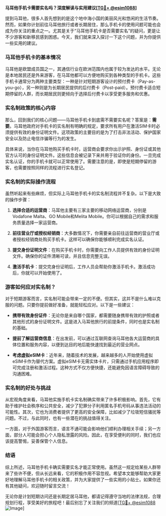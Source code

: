 **马耳他手机卡需要实名吗？深度解读与实用建议[[TG💪+ @esim1088](https://t.me/s/esim1088)]**

提到马耳他，很多人首先想到的是这个地中海小国的美丽风光和悠闲的生活节奏。然而，如果你计划前往马耳他旅行或者长期居住，那么手机卡的使用问题可能也会成为你关注的重点之一。尤其是关于“马耳他手机卡是否需要实名”的疑问，更是让不少游客和新移民感到困惑。今天，我们就来深入探讨一下这个问题，并为你提供一些实用的建议。

### 马耳他手机卡的基本情况

马耳他是欧盟成员国之一，其通信行业在欧洲范围内也属于较为发达的水平。无论是本地居民还是外来游客，在马耳他都可以方便地购买到各种类型的手机卡。这些手机卡通常分为两种主要类型：一种是针对短期游客设计的预付费卡（Pay-as-you-go），另一种则是为长期居民提供的后付费卡（Post-paid）。预付费卡适合短期停留的人群，而长期居民则更倾向于选择后付费卡以享受更多服务和优惠。

### 实名制政策的核心内容

那么，回到我们的核心问题——马耳他手机卡到底需不需要实名呢？答案是：**需要**。马耳他政府对手机卡的实名制有明确的规定，要求所有用户在激活SIM卡时必须提供有效的身份证明文件。这项政策的主要目的是为了打击非法活动、保护国家安全以及防止电信诈骗等行为的发生。

具体来说，当你在马耳他购买手机卡时，运营商会要求你出示护照、身份证或其他官方认可的身份证明文件。这些信息会被记录下来并用于验证你的身份。一旦完成实名认证，你的手机卡就可以正常使用了。需要注意的是，即使是短期停留的游客，也需要按照同样的流程进行实名登记。

### 实名制的实际操作流程

虽然听起来有些麻烦，但实际上马耳他手机卡的实名制流程并不复杂。以下是大致的操作步骤：

1. **选择合适的运营商**：马耳他主要有三家主要的移动网络运营商，分别是Vodafone Malta、GO Mobile和Melita Mobile。你可以根据自己的需求和服务质量选择一家运营商。
   
2. **前往营业厅或授权经销商**：大多数情况下，你需要亲自前往运营商的营业厅或者授权经销商处购买手机卡。这样可以确保你能够顺利完成实名认证。

3. **提交身份证明文件**：在购买手机卡时，你需要向工作人员提供有效的身份证明文件。确保你的证件清晰可读，并且信息完整无误。

4. **激活手机卡**：提交完身份证明后，工作人员会帮助你激活手机卡。激活成功后，你就可以开始使用了。

### 游客如何应对实名制？

对于短期游客而言，实名制可能会带来一定的不便。但其实，这并不是什么难以克服的问题。只要你提前做好准备，就能轻松应对。以下是一些建议：

- **携带有效身份证件**：无论你是来自哪个国家，都需要随身携带有效的护照或者其他形式的身份证明文件。这是进入马耳他旅行的前提条件，同时也是实名制的基础。

- **提前了解运营商信息**：在出发前，可以通过互联网查询马耳他各大运营商的具体位置和服务内容，以便到达目的地后能快速找到最近的营业网点。

- **考虑虚拟eSIM卡**：近年来，随着技术的发展，越来越多的人开始使用虚拟eSIM卡作为替代方案。虚拟eSIM卡无需实体卡片，只需通过手机应用程序即可完成注册和激活过程。这种方式不仅方便快捷，还能避免因语言障碍导致的沟通困难。

### 实名制的好处与挑战

从宏观角度来看，马耳他实施手机卡实名制确实带来了许多积极影响。首先，它有助于维护社会秩序和公共安全，减少了犯罪分子利用匿名手机号码从事违法活动的可能性。其次，它也为消费者提供了更高的安全保障，比如减少了垃圾短信骚扰等问题。不过，与此同时，也有一些潜在的挑战值得关注。

一方面，对于外国游客而言，语言不通可能会影响他们顺利办理相关手续；另一方面，部分人可能会担心个人隐私泄露的风险。因此，在享受便利的同时，我们也应该提高警惕，妥善保管个人信息。

### 结语

综上所述，马耳他手机卡确实需要实名才能正常使用。虽然这一规定给某些人群带来了些许不便，但从长远来看，它的积极作用不容忽视。希望本文能够帮助大家更好地理解马耳他手机卡的相关政策，并为大家提供了一些实用的小贴士。如果你还有其他疑问，欢迎随时留言交流！

无论你是计划短期访问还是长期定居马耳他，都请记得遵守当地的法律法规，合理规划行程，享受美好的旅程吧！最后别忘了关注我们的频道[[TG💪+ @esim1088](https://t.me/s/esim1088) ![Image](https://i.postimg.cc/4NQfJmqS/Snipaste-2025-05-13-00-14-12.png)]